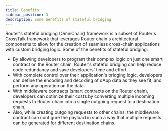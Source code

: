 ```yaml
---
title: Benefits
sidebar_position: 3
description: Some benefits of stateful bridging
---
```



Router's stateful bridging (OmniChain) framework is a subset of Router's CrossTalk framework that leverages Router chain's architectural components to allow for the creation of seamless cross-chain applications with custom bridging logic. Some of the benefits of stateful bridging:

- By allowing developers to program their complex logic on just one smart contract on the Router chain, Router's stateful bridging can help reduce code redundancy and save developers' time and effort. 
- With complete control over their application's bridging logic, developers can define the encoding and decoding of dApp data as they see fit, and perform any operation on the data. 
- With middleware contracts (smart contracts on the Router chain), developers can optimize their costs by converting multiple incoming requests to Router chain into a single outgoing request to a destination chain.
- Also, while creating outgoing requests to other chains, the middleware contract can configure the payload in such a way that multiple requests can be generated for different destination chains.
